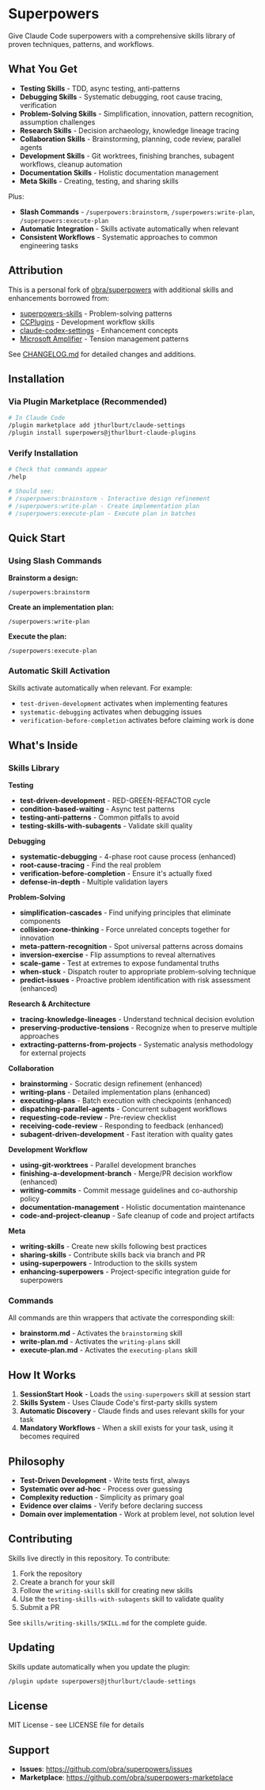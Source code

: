 # Superpowers

Give Claude Code superpowers with a comprehensive skills library of proven techniques, patterns, and workflows.

## What You Get

- **Testing Skills** - TDD, async testing, anti-patterns
- **Debugging Skills** - Systematic debugging, root cause tracing, verification
- **Problem-Solving Skills** - Simplification, innovation, pattern recognition, assumption challenges
- **Research Skills** - Decision archaeology, knowledge lineage tracing
- **Collaboration Skills** - Brainstorming, planning, code review, parallel agents
- **Development Skills** - Git worktrees, finishing branches, subagent workflows, cleanup automation
- **Documentation Skills** - Holistic documentation management
- **Meta Skills** - Creating, testing, and sharing skills

Plus:

- **Slash Commands** - `/superpowers:brainstorm`, `/superpowers:write-plan`, `/superpowers:execute-plan`
- **Automatic Integration** - Skills activate automatically when relevant
- **Consistent Workflows** - Systematic approaches to common engineering tasks

## Attribution

This is a personal fork of [obra/superpowers](https://github.com/obra/superpowers) with additional skills and enhancements borrowed from:

- [superpowers-skills](https://github.com/obra/superpowers-skills) - Problem-solving patterns
- [CCPlugins](https://github.com/brennercruvinel/CCPlugins) - Development workflow skills
- [claude-codex-settings](https://github.com/fcakyon/claude-codex-settings/tree/main) - Enhancement concepts
- [Microsoft Amplifier](https://github.com/microsoft/amplifier) - Tension management patterns

See [CHANGELOG.md](CHANGELOG.md) for detailed changes and additions.

## Installation

### Via Plugin Marketplace (Recommended)

```bash
# In Claude Code
/plugin marketplace add jthurlburt/claude-settings
/plugin install superpowers@jthurlburt-claude-plugins
```

### Verify Installation

```bash
# Check that commands appear
/help

# Should see:
# /superpowers:brainstorm - Interactive design refinement
# /superpowers:write-plan - Create implementation plan
# /superpowers:execute-plan - Execute plan in batches
```

## Quick Start

### Using Slash Commands

**Brainstorm a design:**

```
/superpowers:brainstorm
```

**Create an implementation plan:**

```
/superpowers:write-plan
```

**Execute the plan:**

```
/superpowers:execute-plan
```

### Automatic Skill Activation

Skills activate automatically when relevant. For example:

- `test-driven-development` activates when implementing features
- `systematic-debugging` activates when debugging issues
- `verification-before-completion` activates before claiming work is done

## What's Inside

### Skills Library

**Testing**

- **test-driven-development** - RED-GREEN-REFACTOR cycle
- **condition-based-waiting** - Async test patterns
- **testing-anti-patterns** - Common pitfalls to avoid
- **testing-skills-with-subagents** - Validate skill quality

**Debugging**

- **systematic-debugging** - 4-phase root cause process (enhanced)
- **root-cause-tracing** - Find the real problem
- **verification-before-completion** - Ensure it's actually fixed
- **defense-in-depth** - Multiple validation layers

**Problem-Solving**

- **simplification-cascades** - Find unifying principles that eliminate components
- **collision-zone-thinking** - Force unrelated concepts together for innovation
- **meta-pattern-recognition** - Spot universal patterns across domains
- **inversion-exercise** - Flip assumptions to reveal alternatives
- **scale-game** - Test at extremes to expose fundamental truths
- **when-stuck** - Dispatch router to appropriate problem-solving technique
- **predict-issues** - Proactive problem identification with risk assessment (enhanced)

**Research & Architecture**

- **tracing-knowledge-lineages** - Understand technical decision evolution
- **preserving-productive-tensions** - Recognize when to preserve multiple approaches
- **extracting-patterns-from-projects** - Systematic analysis methodology for external projects

**Collaboration**

- **brainstorming** - Socratic design refinement (enhanced)
- **writing-plans** - Detailed implementation plans (enhanced)
- **executing-plans** - Batch execution with checkpoints (enhanced)
- **dispatching-parallel-agents** - Concurrent subagent workflows
- **requesting-code-review** - Pre-review checklist
- **receiving-code-review** - Responding to feedback (enhanced)
- **subagent-driven-development** - Fast iteration with quality gates

**Development Workflow**

- **using-git-worktrees** - Parallel development branches
- **finishing-a-development-branch** - Merge/PR decision workflow (enhanced)
- **writing-commits** - Commit message guidelines and co-authorship policy
- **documentation-management** - Holistic documentation maintenance
- **code-and-project-cleanup** - Safe cleanup of code and project artifacts

**Meta**

- **writing-skills** - Create new skills following best practices
- **sharing-skills** - Contribute skills back via branch and PR
- **using-superpowers** - Introduction to the skills system
- **enhancing-superpowers** - Project-specific integration guide for superpowers

### Commands

All commands are thin wrappers that activate the corresponding skill:

- **brainstorm.md** - Activates the `brainstorming` skill
- **write-plan.md** - Activates the `writing-plans` skill
- **execute-plan.md** - Activates the `executing-plans` skill

## How It Works

1. **SessionStart Hook** - Loads the `using-superpowers` skill at session start
2. **Skills System** - Uses Claude Code's first-party skills system
3. **Automatic Discovery** - Claude finds and uses relevant skills for your task
4. **Mandatory Workflows** - When a skill exists for your task, using it becomes required

## Philosophy

- **Test-Driven Development** - Write tests first, always
- **Systematic over ad-hoc** - Process over guessing
- **Complexity reduction** - Simplicity as primary goal
- **Evidence over claims** - Verify before declaring success
- **Domain over implementation** - Work at problem level, not solution level

## Contributing

Skills live directly in this repository. To contribute:

1. Fork the repository
2. Create a branch for your skill
3. Follow the `writing-skills` skill for creating new skills
4. Use the `testing-skills-with-subagents` skill to validate quality
5. Submit a PR

See `skills/writing-skills/SKILL.md` for the complete guide.

## Updating

Skills update automatically when you update the plugin:

```bash
/plugin update superpowers@jthurlburt/claude-settings
```

## License

MIT License - see LICENSE file for details

## Support

- **Issues**: https://github.com/obra/superpowers/issues
- **Marketplace**: https://github.com/obra/superpowers-marketplace
